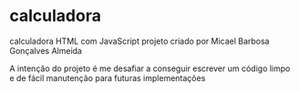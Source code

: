 # calculadora

calculadora HTML com JavaScript
projeto criado por Micael Barbosa Gonçalves Almeida

A intenção do projeto é me desafiar a conseguir escrever um código limpo e de fácil manutenção para futuras implementações 
